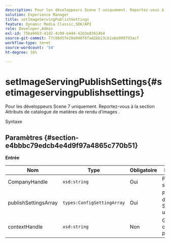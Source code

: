 ```yaml
---
description: Pour les développeurs Scene 7 uniquement. Reportez-vous à la section Attributs de catalogue de matières de rendu d’images .
solution: Experience Manager
title: setImageServingPublishSettings
feature: Dynamic Media Classic,SDK/API
role: Developer,Admin
exl-id: 75ba94b3-41d2-4c09-b444-42b3e83614b4
source-git-commit: 77c88d5fe20e048f6fad2bb23cb1abe090793acf
workflow-type: tm+mt
source-wordcount: '54'
ht-degree: 16%

---
```


# setImageServingPublishSettings{#setimageservingpublishsettings}

Pour les développeurs Scene 7 uniquement. Reportez-vous à la section Attributs de catalogue de matières de rendu d’images .

Syntaxe

## Paramètres {#section-e4bbbc79edcb4e4d9f97a4865c770b51}

**Entrée**

| Nom | Type | Obligatoire | Description |
|---|---|---|---|
| CompanyHandle | `xsd:string` | Oui | Poignée de la société. |
| publishSettingsArray | `types:ConfigSettingArray` | Oui | Pour les développeurs Scene 7 uniquement. |
| contextHandle | `xsd:string` | Non | Gérer au contexte de publication. |
